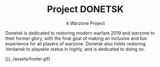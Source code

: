 [](../assets/main.gif)
<h1 style="text-align: center;">Project DONETSK</h1>
<p style="text-align: center;">A Warzone Project</p>
<p>Donetsk is dedicated to restoring modern warfare 2019 and warzone to their former glory, with the final goal of making an inclusive and fun experience for all players of warzone. Donetsk also holds restoring Verdansk to playable status in highly, and is dedicated to doing so.</p>
[](../assets/footer.gif)
